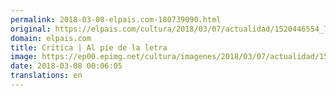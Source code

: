 ```yaml
---
permalink: 2018-03-08-elpais.com-180739090.html
original: https://elpais.com/cultura/2018/03/07/actualidad/1520446554_750512.html#?ref=rss&format=simple&link=link
domain: elpais.com
title: Crítica | Al pie de la letra
image: https://ep00.epimg.net/cultura/imagenes/2018/03/07/actualidad/1520446554_750512_1520446840_rrss_normal.jpg
date: 2018-03-08 00:06:05
translations: en
---
```


